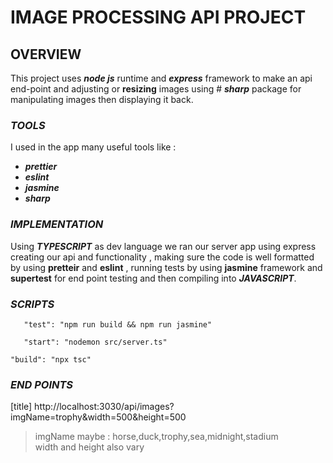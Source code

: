 # IMAGE PROCESSING API PROJECT

## OVERVIEW

This project uses ***node js*** runtime and ***express*** framework to make an api end-point and adjusting or **resizing** images using # ***sharp*** package for manipulating images then displaying it back.

### ***TOOLS***

I used in the app many useful tools like :
- ***prettier***
- ***eslint***
- ***jasmine***
- ***sharp***

### ***IMPLEMENTATION***

Using ***TYPESCRIPT*** as dev language we ran our server app using express creating our api and functionality , making sure the code is well formatted by using **pretteir** and **eslint** , running tests by using **jasmine** framework and **supertest** for end point testing
and then compiling into ***JAVASCRIPT***.

### ***SCRIPTS***
`    "test": "npm run build && npm run jasmine"
`

`    "start": "nodemon src/server.ts"
`

`"build": "npx tsc"`




### ***END POINTS***

[title] http://localhost:3030/api/images?imgName=trophy&width=500&height=500



> imgName maybe : horse,duck,trophy,sea,midnight,stadium      
width and height also vary